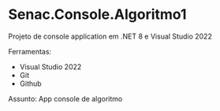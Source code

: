 # Senac.Console.Algoritmo1

Projeto de console application em .NET 8 e Visual Studio 2022

Ferramentas:
- Visual Studio 2022
- Git
- Github

Assunto: App console de algoritmo